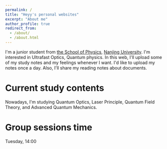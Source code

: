 ```yaml
---
permalink: /
title: "Heyy's personal websites"
excerpt: "About me"
author_profile: true
redirect_from: 
  - /about/
  - /about.html
---
```


I'm a junior student from [the School of Physics](https://physics.nju.edu.cn), [Nanjing University](https://jw.nju.edu.cn). I'm interested in Ultrafast Optics, Quantum physics. In this web, I'll upload some of my study notes and my feelings whenever I want. I'd like to upload my notes once a day. Also, I'll share my reading notes about documents.

Current study contents
======
Nowadays, I'm studying Quantum Optics, Laser Principle, Quantum Field Theory, and Advanced Quantum Mechanics.

Group sessions time
======
Tuesday, 14:00

